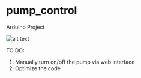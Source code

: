 # pump_control
Arduino Project

![alt text](http://url/to/img.png)

TO DO:
1. Manually turn on/off the pump via web interface
2. Optimize the code
